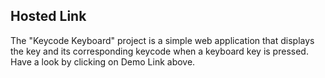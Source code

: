 ## Hosted Link

The "Keycode Keyboard" project is a simple web application that displays the key and its corresponding keycode when a keyboard key is pressed. Have a look by clicking on Demo Link above.